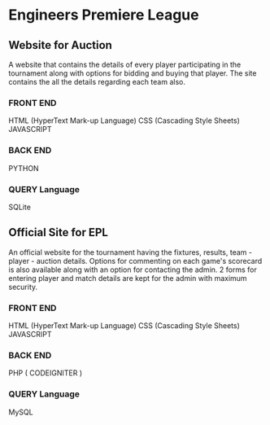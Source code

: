 # Engineers Premiere League

## Website for Auction

A website that contains the details of every player participating in the tournament along with options for
bidding and buying that player. The site contains the all the details regarding each team also.

### FRONT END 
 HTML (HyperText Mark-up Language)
 CSS (Cascading Style Sheets)
 JAVASCRIPT
### BACK END
 PYTHON
### QUERY Language
 SQLite 


## Official Site for EPL

An official website for the tournament having the fixtures, results, team - player - auction details. 
Options for commenting on each game's scorecard is also available along with an option for contacting the admin.
2 forms for entering player and match details are kept for the admin with maximum security.

### FRONT END 
 HTML (HyperText Mark-up Language)
 CSS (Cascading Style Sheets)
 JAVASCRIPT
### BACK END
 PHP ( CODEIGNITER )
### QUERY Language
 MySQL